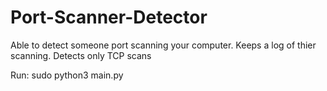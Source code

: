 # Port-Scanner-Detector
Able to detect someone port scanning your computer. Keeps a log of thier scanning.
Detects only TCP scans


Run: sudo python3 main.py
